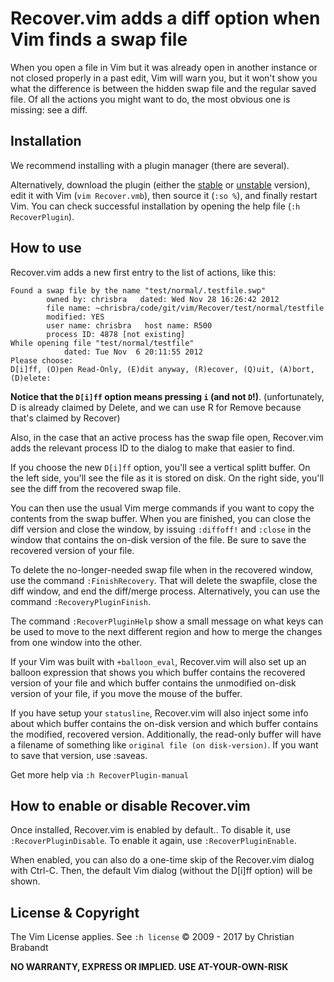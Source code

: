 # Recover.vim adds a diff option when Vim finds a swap file

When you open a file in Vim but it was already open in another instance or not
closed properly in a past edit, Vim will warn you, but it won't show you what
the difference is between the hidden swap file and the regular saved file. Of
all the actions you might want to do, the most obvious one is missing: see a
diff.

## Installation

We recommend installing with a plugin manager (there are several).

Alternatively, download the plugin (either the [stable][] or [unstable][]
version), edit it with Vim (`vim Recover.vmb`), then source it (`:so %`), and
finally restart Vim. You can check successful installation by opening the help
file (`:h RecoverPlugin`).

[unstable]: https://github.com/chrisbra/Recover.vim
[stable]: http://www.vim.org/scripts/script.php?script_id=3068

## How to use

Recover.vim adds a new first entry to the list of actions, like this:

    Found a swap file by the name "test/normal/.testfile.swp"
            owned by: chrisbra   dated: Wed Nov 28 16:26:42 2012
            file name: ~chrisbra/code/git/vim/Recover/test/normal/testfile
            modified: YES
            user name: chrisbra   host name: R500
            process ID: 4878 [not existing]
    While opening file "test/normal/testfile"
                dated: Tue Nov  6 20:11:55 2012
    Please choose:
    D[i]ff, (O)pen Read-Only, (E)dit anyway, (R)ecover, (Q)uit, (A)bort, (D)elete:

**Notice that the `D[i]ff` option means pressing `i` (and not `D`!)**.
(unfortunately, D is already claimed by Delete, and we can use R for Remove
because that's claimed by Recover)

Also, in the case that an active process has the swap file open, Recover.vim
adds the relevant process ID to the dialog to make that easier to find.

If you choose the new `D[i]ff` option, you'll see a vertical splitt buffer. On
the left side, you'll see the file as it is stored on disk. On the right side,
you'll see the diff from the recovered swap file.

You can then use the usual Vim merge commands if you want to copy the contents
from the swap buffer. When you are finished, you can close the diff version and
close the window, by issuing `:diffoff!` and `:close` in the window that
contains the on-disk version of the file. Be sure to save the recovered version
of your file.

To delete the no-longer-needed swap file when in the recovered window, use the
command `:FinishRecovery`. That will delete the swapfile, close the diff window,
and end the diff/merge process. Alternatively, you can use the command
`:RecoveryPluginFinish`.

The command `:RecoverPluginHelp` show a small message on what keys can be used
to move to the next different region and how to merge the changes from one
window into the other.

If your Vim was built with `+balloon_eval`, Recover.vim will also set up an
balloon expression that shows you which buffer contains the recovered version of
your file and which buffer contains the unmodified on-disk version of your file,
if you move the mouse of the buffer.

If you have setup your `statusline`, Recover.vim will also inject some info
about which buffer contains the on-disk version and which buffer contains the
modified, recovered version. Additionally, the read-only buffer will have a
filename  of something like `original file (on disk-version)`. If you want to
save that version, use :saveas.

Get more help via `:h RecoverPlugin-manual`

## How to enable or disable Recover.vim

Once installed, Recover.vim is enabled by default.. To disable it, use
`:RecoverPluginDisable`. To enable it again, use `:RecoverPluginEnable`.

When enabled, you can also do a one-time skip of the Recover.vim dialog with
Ctrl-C. Then, the default Vim dialog (without the D[i]ff option) will be shown.


License & Copyright
-------

The Vim License applies. See `:h license`
© 2009 - 2017 by Christian Brabandt

__NO WARRANTY, EXPRESS OR IMPLIED.  USE AT-YOUR-OWN-RISK__
